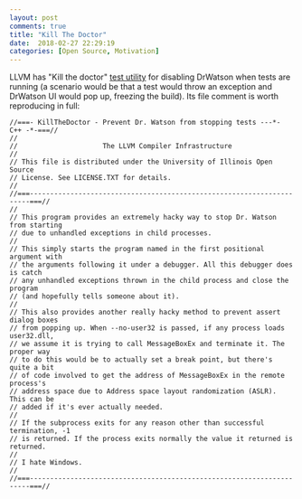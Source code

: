 ```yaml
---
layout: post
comments: true
title: "Kill The Doctor"
date:  2018-02-27 22:29:19
categories: [Open Source, Motivation]
---
```


LLVM has "Kill the doctor" [test utility][ktd] for disabling DrWatson when
tests are running (a scenario would be that a test would throw an exception and
DrWatson UI would pop up, freezing the build). Its file comment is worth
reproducing in full:

```
//===- KillTheDoctor - Prevent Dr. Watson from stopping tests ---*- C++ -*-===//
//
//                     The LLVM Compiler Infrastructure
//
// This file is distributed under the University of Illinois Open Source
// License. See LICENSE.TXT for details.
//
//===----------------------------------------------------------------------===//
//
// This program provides an extremely hacky way to stop Dr. Watson from starting
// due to unhandled exceptions in child processes.
//
// This simply starts the program named in the first positional argument with
// the arguments following it under a debugger. All this debugger does is catch
// any unhandled exceptions thrown in the child process and close the program
// (and hopefully tells someone about it).
//
// This also provides another really hacky method to prevent assert dialog boxes
// from popping up. When --no-user32 is passed, if any process loads user32.dll,
// we assume it is trying to call MessageBoxEx and terminate it. The proper way
// to do this would be to actually set a break point, but there's quite a bit
// of code involved to get the address of MessageBoxEx in the remote process's
// address space due to Address space layout randomization (ASLR). This can be
// added if it's ever actually needed.
//
// If the subprocess exits for any reason other than successful termination, -1
// is returned. If the process exits normally the value it returned is returned.
//
// I hate Windows.
//
//===----------------------------------------------------------------------===//
```

[ktd]: https://github.com/llvm-mirror/llvm/blob/master/utils/KillTheDoctor/KillTheDoctor.cpp

